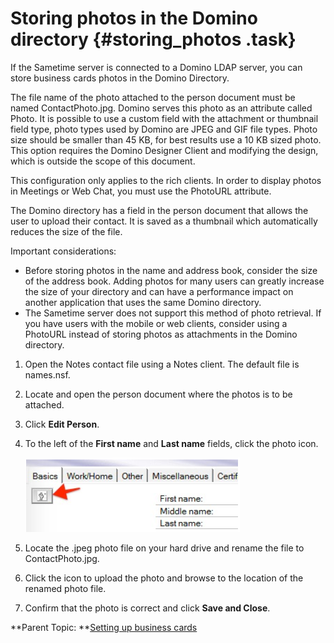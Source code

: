 # Storing photos in the Domino directory {#storing_photos .task}

If the Sametime server is connected to a Domino LDAP server, you can store business cards photos in the Domino Directory.

The file name of the photo attached to the person document must be named ContactPhoto.jpg. Domino serves this photo as an attribute called Photo. It is possible to use a custom field with the attachment or thumbnail field type, photo types used by Domino are JPEG and GIF file types. Photo size should be smaller than 45 KB, for best results use a 10 KB sized photo. This option requires the Domino Designer Client and modifying the design, which is outside the scope of this document.

This configuration only applies to the rich clients. In order to display photos in Meetings or Web Chat, you must use the PhotoURL attribute.

The Domino directory has a field in the person document that allows the user to upload their contact. It is saved as a thumbnail which automatically reduces the size of the file.

Important considerations:

-   Before storing photos in the name and address book, consider the size of the address book. Adding photos for many users can greatly increase the size of your directory and can have a performance impact on another application that uses the same Domino directory.
-   The Sametime server does not support this method of photo retrieval. If you have users with the mobile or web clients, consider using a PhotoURL instead of storing photos as attachments in the Domino directory.

1.  Open the Notes contact file using a Notes client. The default file is names.nsf.

2.  Locate and open the person document where the photos is to be attached.

3.  Click **Edit Person**.

4.  To the left of the **First name** and **Last name** fields, click the photo icon.

    ![](Images/storing_imgs.png)

5.  Locate the .jpeg photo file on your hard drive and rename the file to ContactPhoto.jpg.

6.  Click the icon to upload the photo and browse to the location of the renamed photo file.

7.  Confirm that the photo is correct and click **Save and Close**.


**Parent Topic:  **[Setting up business cards](admin_st_buscard.md)

